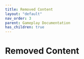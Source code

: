 ```yaml
---
title: Removed Content
layout: "default"
nav_order: 3
parent: Gameplay Documentation
has_children: true
---
```


# Removed Content